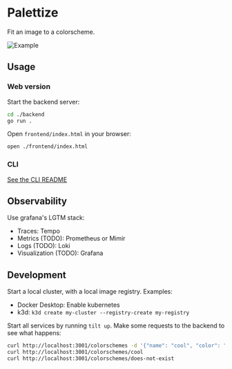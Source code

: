 # Palettize

Fit an image to a colorscheme.

![Example](https://github.com/slarwise/palettize/assets/25964718/ed3e7225-9d5d-432e-b25c-d79425865a90)

## Usage

### Web version

Start the backend server:

```sh
cd ./backend
go run .
```

Open `frontend/index.html` in your browser:

```sh
open ./frontend/index.html
```

### CLI

[See the CLI README](/cli/README.md)

## Observability

Use grafana's LGTM stack:

- Traces: Tempo
- Metrics (TODO): Prometheus or Mimir
- Logs (TODO): Loki
- Visualization (TODO): Grafana

## Development

Start a local cluster, with a local image registry. Examples:

- Docker Desktop: Enable kubernetes
- k3d: `k3d create my-cluster --registry-create my-registry`

Start all services by running `tilt up`. Make some requests to the backend to
see what happens:

```sh
curl http://localhost:3001/colorschemes -d '{"name": "cool", "color": "red"}'
curl http://localhost:3001/colorschemes/cool
curl http://localhost:3001/colorschemes/does-not-exist
```
